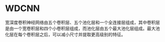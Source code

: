 # WDCNN
宽深度卷积神经网络由五个卷积层、五个池化层和一个全连接层组成，其中卷积层是由一个宽卷积层和四个小卷积层组成，而池化层由五个最大池化层组成。最大池化层在每个卷积层之后，可以减小尺寸并提取更高级别的特征。
